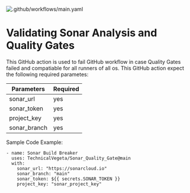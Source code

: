 ![.github/workflows/main.yaml](https://github.com/TechnicalVegeta/Sonar_Build_Breaker/workflows/.github/workflows/action.yaml/badge.svg)

# Validating Sonar Analysis and Quality Gates   


This GitHub action is used to fail GitHub workflow in case Quality Gates failed and compatiable for all runners of all os. This GitHub action expect the following required parametes:

| Parameters   | Required | 
|--------------|----------|
| sonar_url    |   yes    |
| sonar_token  |   yes    |
| project_key  |   yes    |
| sonar_branch |   yes    |

Sample Code Example:

```
- name: Sonar Build Breaker
  uses: TechnicalVegeta/Sonar_Quality_Gate@main
  with:
    sonar_url: "https://sonarcloud.io"
    sonar_branch: "main"
    sonar_token: ${{ secrets.SONAR_TOKEN }}
    project_key: "sonar_project_key"
```
